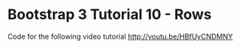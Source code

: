 Bootstrap 3 Tutorial 10 - Rows
==============================

Code for the following video tutorial http://youtu.be/HBfUyCNDMNY
